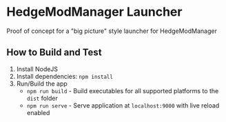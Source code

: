 # HedgeModManager Launcher
Proof of concept for a "big picture" style launcher for HedgeModManager

## How to Build and Test
1. Install NodeJS
2. Install dependencies: `npm install`
3. Run/Build the app
    - `npm run build` - Build executables for all supported platforms to the `dist` folder
    - `npm run serve` - Serve application at `localhost:9000` with live reload enabled